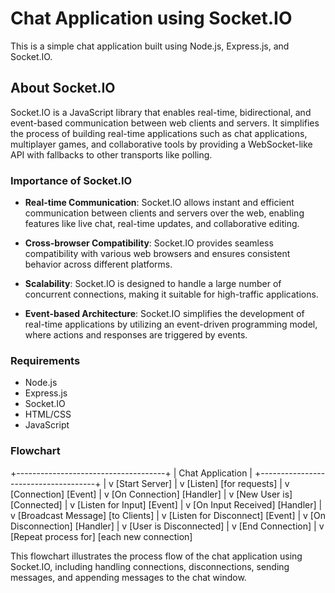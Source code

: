# Chat Application using Socket.IO

This is a simple chat application built using Node.js, Express.js, and Socket.IO.

## About Socket.IO

Socket.IO is a JavaScript library that enables real-time, bidirectional, and event-based communication between web clients and servers. It simplifies the process of building real-time applications such as chat applications, multiplayer games, and collaborative tools by providing a WebSocket-like API with fallbacks to other transports like polling.

### Importance of Socket.IO

- **Real-time Communication**: Socket.IO allows instant and efficient communication between clients and servers over the web, enabling features like live chat, real-time updates, and collaborative editing.
  
- **Cross-browser Compatibility**: Socket.IO provides seamless compatibility with various web browsers and ensures consistent behavior across different platforms.

- **Scalability**: Socket.IO is designed to handle a large number of concurrent connections, making it suitable for high-traffic applications.

- **Event-based Architecture**: Socket.IO simplifies the development of real-time applications by utilizing an event-driven programming model, where actions and responses are triggered by events.

### Requirements
- Node.js
- Express.js
- Socket.IO
- HTML/CSS
- JavaScript

### Flowchart

+-------------------------------------+
| Chat Application |
+-------------------------------------+
|
v
[Start Server]
|
v
[Listen]
[for requests]
|
v
[Connection]
[Event]
|
v
[On Connection]
[Handler]
|
v
[New User is]
[Connected]
|
v
[Listen for Input]
[Event]
|
v
[On Input Received]
[Handler]
|
v
[Broadcast Message]
[to Clients]
|
v
[Listen for Disconnect]
[Event]
|
v
[On Disconnection]
[Handler]
|
v
[User is Disconnected]
|
v
[End Connection]
|
v
[Repeat process for]
[each new connection]


This flowchart illustrates the process flow of the chat application using Socket.IO, including handling connections, disconnections, sending messages, and appending messages to the chat window.

